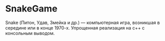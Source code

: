 # SnakeGame
Snake (Питон, Удав, Змейка и др.) — компьютерная игра, возникшая в середине или в конце 1970-х. Упрощенная реализация на с++ с консольным выводом.
